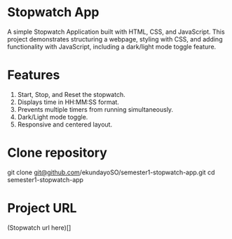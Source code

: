 # Stopwatch App
A simple Stopwatch Application built with HTML, CSS, and JavaScript.
This project demonstrates structuring a webpage, styling with CSS, and adding functionality with JavaScript, including a dark/light mode toggle feature.

# Features
1. Start, Stop, and Reset the stopwatch.
2. Displays time in HH:MM:SS format.
3. Prevents multiple timers from running simultaneously.
4. Dark/Light mode toggle.
5. Responsive and centered layout.

# Clone repository
git clone git@github.com/ekundayoSO/semester1-stopwatch-app.git
cd semester1-stopwatch-app

# Project URL
(Stopwatch url here)[]